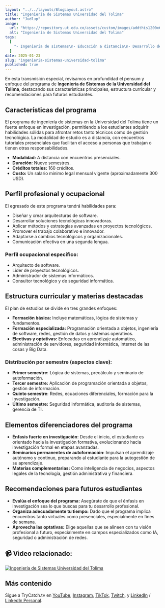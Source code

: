 ```yaml
---
layout: "../../layouts/BlogLayout.astro"
title: "Ingeniería de Sistemas Universidad del Tolima"
author: "Judlup"
image:
  url: "https://repository.ut.edu.co/assets/custom/images/addthis1200x630.png"
  alt: "Ingeniería de Sistemas Universidad del Tolima"
tags:
  [
    "- Ingeniería de sistemas\n- Educación a distancia\n- Desarrollo de software\n- Programación orientada a objetos\n- Educación superior\n- Colombia"
  ]
date: 2025-01-23
slug: "ingenieria-sistemas-universidad-tolima"
published: true
---
```


En esta transmisión especial, revisamos en profundidad el pensum y enfoque del programa de **Ingeniería de Sistemas de la Universidad del Tolima**, destacando sus características principales, estructura curricular y recomendaciones para futuros estudiantes.

## Características del programa

El programa de ingeniería de sistemas en la Universidad del Tolima tiene un fuerte enfoque en investigación, permitiendo a los estudiantes adquirir habilidades sólidas para afrontar retos tanto técnicos como de gestión tecnológica. La modalidad de estudio es a distancia, con encuentros tutoriales presenciales que facilitan el acceso a personas que trabajan o tienen otras responsabilidades.

- **Modalidad:** A distancia con encuentros presenciales.
- **Duración:** Nueve semestres.
- **Créditos totales:** 160 créditos.
- **Costo:** Un salario mínimo legal mensual vigente (aproximadamente 300 USD).

## Perfil profesional y ocupacional

El egresado de este programa tendrá habilidades para:

- Diseñar y crear arquitecturas de software.
- Desarrollar soluciones tecnológicas innovadoras.
- Aplicar métodos y estrategias avanzadas en proyectos tecnológicos.
- Promover el trabajo colaborativo e innovador.
- Adaptarse a cambios tecnológicos y organizacionales.
- Comunicación efectiva en una segunda lengua.

### Perfil ocupacional específico:

- Arquitecto de software.
- Líder de proyectos tecnológicos.
- Administrador de sistemas informáticos.
- Consultor tecnológico y de seguridad informática.

## Estructura curricular y materias destacadas

El plan de estudios se divide en tres grandes enfoques:

- **Formación básica:** Incluye matemáticas, lógica de sistemas y fundamentos.
- **Formación especializada:** Programación orientada a objetos, ingeniería de software, redes, gestión de datos y sistemas operativos.
- **Electivas y optativas:** Enfocadas en aprendizaje automático, administración de servidores, seguridad informática, Internet de las cosas y Big Data.

### Distribución por semestre (aspectos clave):

- **Primer semestre:** Lógica de sistemas, precálculo y seminario de autoformación.
- **Tercer semestre:** Aplicación de programación orientada a objetos, gestión de información.
- **Quinto semestre:** Redes, ecuaciones diferenciales, formación para la investigación.
- **Último semestre:** Seguridad informática, auditoría de sistemas, gerencia de TI.

## Elementos diferenciadores del programa

- **Énfasis fuerte en investigación:** Desde el inicio, el estudiante es orientado hacia la investigación formativa, evolucionando hacia investigación formal en etapas avanzadas.
- **Seminarios permanentes de autoformación:** Impulsan el aprendizaje autónomo y continuo, preparando al estudiante para la autogestión de su aprendizaje.
- **Materias complementarias:** Como inteligencia de negocios, aspectos legales de la tecnología, gestión administrativa y financiera.

## Recomendaciones para futuros estudiantes

- **Evalúa el enfoque del programa:** Asegúrate de que el énfasis en investigación sea lo que buscas para tu desarrollo profesional.
- **Organiza adecuadamente tu tiempo:** Dado que el programa implica encuentros tanto virtuales como presenciales, especialmente en fines de semana.
- **Aprovecha las optativas:** Elige aquellas que se alineen con tu visión profesional a futuro, especialmente en campos especializados como IA, seguridad o administración de redes.

## 📹 Video relacionado:

[![Ingeniería de Sistemas Universidad del Tolima](https://img.youtube.com/vi/y5Xh8PertSI/0.jpg)](https://youtu.be/y5Xh8PertSI "Ingeniería de Sistemas Universidad del Tolima")

## Más contenido

Sigue a TryCatch.tv en [YouTube](https://www.youtube.com/trycatch_tv), [Instagram](https://www.instagram.com/trycatch_tv/), [TikTok](https://www.tiktok.com/@trycatch.tv), [Twitch](https://www.twitch.tv/trycatch_tv), y [LinkedIn](https://www.linkedin.com/company/trycatch-tv) / [LinkedIn Personal](https://www.linkedin.com/in/judlup/).

